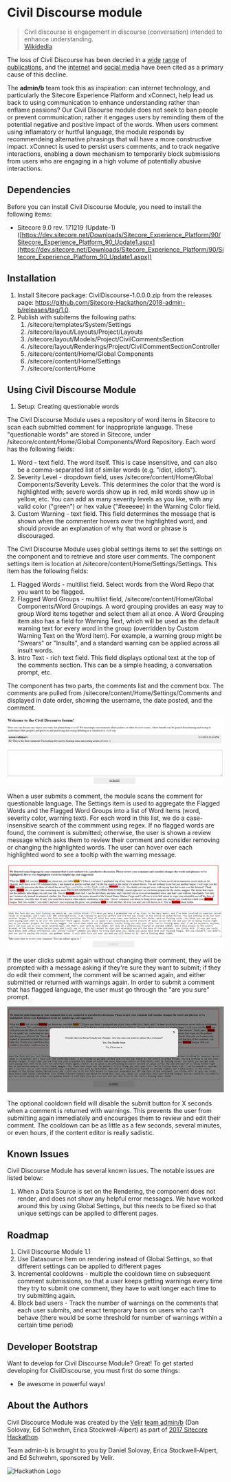 # Civil Discourse module

> Civil discourse is engagement in discourse (conversation) intended to enhance understanding.  
[Wikidedia](https://en.wikipedia.org/w/index.php?title=Civil_discourse&oldid=815158998)

The loss of Civil Discourse has been decried in a [wide](https://www.huffingtonpost.com/entry/the-importance-of-civil-discourse_us_59c5782be4b08d6615504261) [range](https://www.aacu.org/publications-research/periodicals/plea-civil-discourse-needed-academys-leadership) of [publications](https://www.wsj.com/articles/civil-discourse-in-decline-where-does-it-end-1496071276), and the [internet](http://www.latimes.com/opinion/readersreact/la-ol-le-civil-discourse-trump-internet-20170609-story.html) and [social media](https://www.technewsworld.com/story/85019.html) have been cited as a primary cause of this decline. 

The **admin/b** team took this as inspiration: can internet technology, and particularly the Sitecore Experience Platform and xConnect, help lead us back to using communication to enhance understanding rather than enflame passions? Our Civil Disourse module does not seek to ban people or prevent communication; rather it engages users by reminding them of the potential negative and positive impact of the words.  When users comment using inflamatory or hurtful language, the module responds by recommendeing alternative phrasings that will have a more constructive impact. xConnect is used to persist users comments, and to track negative interactions, enabling a 
down mechanism to temporarily block submissions from users who are engaging in a high volume of potentially abusive interactions.


## Dependencies

Before you can install Civil Discourse Module, you need to install the following items:

* Sitecore 9.0 rev. 171219 (Update-1) ([https://dev.sitecore.net/Downloads/Sitecore_Experience_Platform/90/Sitecore_Experience_Platform_90_Update1.aspx](https://dev.sitecore.net/Downloads/Sitecore_Experience_Platform/90/Sitecore_Experience_Platform_90_Update1.aspx))

## Installation

1. Install Sitecore package: CivilDiscourse-1.0.0.0.zip from the releases page: https://github.com/Sitecore-Hackathon/2018-admin-b/releases/tag/1.0.
2. Publish with subitems the following paths:
	1. /sitecore/templates/System/Settings
    2. /sitecore/layout/Layouts/Project/Layouts
    3. /sitecore/layout/Models/Project/CivilCommentsSection
    4. /sitecore/layout/Renderings/Project/CivilCommentSectionController
    5. /sitecore/content/Home/Global Components
    6. /sitecore/content/Home/Settings
    7. /sitecore/content/Home

## Using Civil Discourse Module

1. Setup: Creating questionable words

The Civil Discourse Module uses a repository of word items in Sitecore to scan each submitted comment for inappropriate language. These "questionable words" are stored in Sitecore, under /sitecore/content/Home/Global Components/Word Repository. Each word has the following fields:
 1. Word - text field. The word itself. This is case insensitive, and can also be a comma-separated list of similar words (e.g. "idiot, idiots"). 
 2. Severity Level - dropdown field, uses /sitecore/content/Home/Global Components/Severity Levels. This determines the color that the word is highlighted with; severe words show up in red, mild words show up in yellow, etc. You can add as many severity levels as you like, with any valid color ("green") or hex value ("#eeeeee) in the Warning Color field. 
 3. Custom Warning - text field. This field determines the message that is shown when the commenter hovers over the highlighted word, and should provide an explanation of why that word or phrase is discouraged.

The Civil Discourse Module uses global settings items to set the settings on the component and to retrieve and store user comments. The component settings item is location at /sitecore/content/Home/Settings/Settings. This item has the following fields:
 1. Flagged Words - multilist field. Select words from the Word Repo that you want to be flagged.
 2. Flagged Word Groups - multilist field, /sitecore/content/Home/Global Components/Word Groupings. A word grouping provides an easy way to group Word items together and select them all at once. A Word Grouping item also has a field for Warning Text, which will be used as the default warning text for every word in the group (overridden by Custom Warning Text on the Word item). For example, a warning group might be "Swears" or "Insults", and a standard warning can be applied across all insult words. 
 3. Intro Text - rich text field. This field displays optional text at the top of the comments section. This can be a simple heading, a conversation prompt, etc. 
 
The component has two parts, the comments list and the comment box. The comments are pulled from /sitecore/content/Home/Settings/Comments and displayed in date order, showing the username, the date posted, and the comment. 

![Forum](documentation/images/CivilDiscourceMain.PNG?raw=true "Forum")

When a user submits a comment, the module scans the comment for questionable language. The Settings item is used to aggregate the Flagged Words and the Flagged Word Groups into a list of Word items (word, severity color, warning text). For each word in this list, we do a case-insensitive search of the commment using regex. If no flagged words are found, the comment is submitted; otherwise, the user is shown a review message which asks them to review their comment and consider removing or changing the highlighted words. The user can hover over each highlighted word to see a tooltip with the warning message. 

![Review](documentation/images/CivilDiscourceCommentReview.PNG?raw=true "Review")

If the user clicks submit again without changing their comment, they will be prompted with a message asking if they're sure they want to submit; if they do edit their comment, the comment will be scanned again, and either submitted or returned with warnings again. In order to submit a comment that has flagged language, the user must go through the "are you sure" prompt. 

![Sure](documentation/images/CivilDiscourceAreYouSure.PNG?raw=true "Sure")


The optional cooldown field will disable the submit button for X seconds when a comment is returned with warnings. This prevents the user from submitting again immediately and encourages them to review and edit their comment. The cooldown can be as little as a few seconds, several minutes, or even hours, if the content editor is really sadistic. 


## Known Issues

Civil Discourse Module has several known issues. The notable issues are listed below:

1. When a Data Source is set on the Rendering, the component does not render, and does not show any helpful error messages. We have worked around this by using Global Settings, but this needs to be fixed so that unique settings can be applied to different pages.  

## Roadmap

1. Civil Discourse Module 1.1
 1. Use Datasource Item on rendering instead of Global Settings, so that different settings can be applied to different pages
 2. Incremental cooldowns - multiple the cooldown time on subsequent comment submissions, so that a user keeps getting warnings every time they try to submit one comment, they have to wait longer each time to try submitting again. 
 3. Block bad users - Track the number of warnings on the comments that each user submits, and enact temporary bans on users who can't behave (there would be some threshold for number of warnings within a certain time period)


## Developer Bootstrap

Want to develop for Civil Discourse Module? Great! To get started developing for CivilDiscourse, you must first do some things:

* Be awesome in powerful ways!

## About the Authors

Civil Discource Module was created by the [Velir](https://www.velir.com "Velir") [team admin/b](https://github.com/Sitecore-Hackathon/2018-admin-b/wiki/Team-admin-b "admin/b") (Dan Solovay, Ed Schwehm, Erica Stockwell-Alpert) as part of [2017 Sitecore Hackathon](http://www.sitecorehackathon.org/sitecore-hackathon-2018/ "Sitecore Hackathon 2018").


Team admin-b is brought to you by Daniel Solovay, Erica Stockwell-Alpert, and Ed Schwehm, sponsored by Velir.

![Hackathon Logo](documentation/images/hackathon.png?raw=true "Hackathon Logo")
